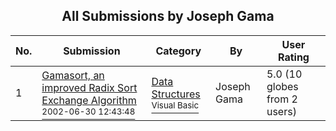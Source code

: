 ﻿<div align="center">

## All Submissions by Joseph Gama

</div>

No.  | Submission | Category | By   | User Rating
---- | ---------- | -------- | ---- | -----------
1 | [Gamasort, an improved Radix Sort Exchange Algorithm<br /><sup>2002-06-30 12:43:48</sup>](https://github.com/Planet-Source-Code/joseph-gama-gamasort-an-improved-radix-sort-exchange-algorithm__1-36482) | [Data Structures<br /><sup>Visual Basic</sup>](../ByCategory/data-structures__1-33.md) | Joseph Gama | 5.0 (10 globes from 2 users)
